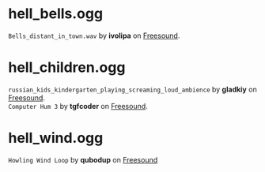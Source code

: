 # hell_bells.ogg
``Bells_distant_in_town.wav`` by **ivolipa** on [Freesound](https://freesound.org/people/ivolipa/sounds/266525/).

# hell_children.ogg
``russian_kids_kindergarten_playing_screaming_loud_ambience`` by **gladkiy** on [Freesound](https://freesound.org/people/gladkiy/sounds/332382/).\
``Computer Hum 3`` by **tgfcoder** on [Freesound](https://freesound.org/people/tgfcoder/sounds/146950/).

# hell_wind.ogg
``Howling Wind Loop`` by **qubodup** on [Freesound](https://freesound.org/people/qubodup/sounds/211610/)